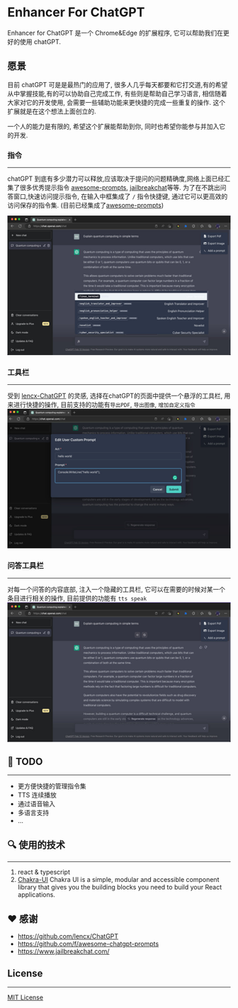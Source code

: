 # Enhancer For ChatGPT

Enhancer for ChatGPT 是一个 Chrome&Edge 的扩展程序, 它可以帮助我们在更好的使用 chatGPT.

## 愿景
目前 chatGPT 可是是最热门的应用了, 很多人几乎每天都要和它打交道,有的希望从中掌握技能,有的可以协助自己完成工作, 有些则是帮助自己学习语言, 相信随着大家对它的开发使用, 会需要一些辅助功能来更快捷的完成一些重复的操作. 这个扩展就是在这个想法上面创立的.

一个人的能力是有限的, 希望这个扩展能帮助到你, 同时也希望你能参与并加入它的开发.

### 指令
---
chatGPT 到底有多少潜力可以释放,应该取决于提问的问题精确度,网络上面已经汇集了很多优秀提示指令 [awesome-prompts](https://github.com/f/awesome-chatgpt-prompts), [jailbreakchat](https://www.jailbreakchat.com/)等等. 为了在不跳出问答窗口,快速访问提示指令, 在输入中框集成了 `/` 指令快捷键, 通过它可以更高效的访问保存的指令集. (目前已经集成了[awesome-prompts](https://github.com/f/awesome-chatgpt-prompts))

![](./assets/screenshots/show_prompts.png)

### 工具栏
---
受到 [lencx-ChatGPT](https://github.com/lencx/ChatGPT) 的灵感, 选择在chatGPT的页面中提供一个悬浮的工具栏, 用来进行快捷的操作, 目前支持的功能有`导出PDF`, `导出图像`, `增加自定义指令`
![](./assets/screenshots/quick_add_a_prompt.png)

### 问答工具栏
---
对每一个问答的内容底部, 注入一个隐藏的工具栏, 它可以在需要的时候对某一个条目进行相关的操作, 目前提供的功能有 `tts speak`
![](./assets/screenshots/show_tts_button.png)

## 📃 TODO
---
* 更方便快捷的管理指令集
* TTS 连续播放
* 通过语音输入
* 多语言支持
* ...

## 🔍 使用的技术
---
1. react & typescript
1. [Chakra-UI](https://chakra-ui.com/) Chakra UI is a simple, modular and accessible component library that gives you the building blocks you need to build your React applications.

## ❤️ 感谢

* https://github.com/lencx/ChatGPT
* https://github.com/f/awesome-chatgpt-prompts
* https://www.jailbreakchat.com/

## License
---
[MIT License](./LICENSE)